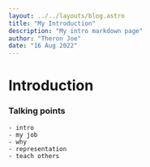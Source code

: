 ```yaml
---
layout: ../../layouts/blog.astro
title: "My Introduction"
description: "My intro markdown page"
author: "Theron Joe"
date: "16 Aug 2022"
---
```


# Introduction

### Talking points
	- intro
	- my job
	- why
	- representation
	- teach others
